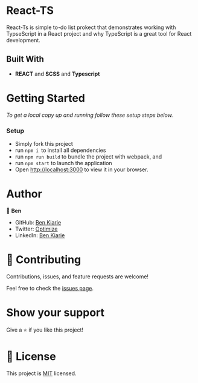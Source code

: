 # React-TS

React-Ts is simple to-do list prokect that demonstrates working with TypseScript in a React project and why TypeScript is a great tool for React development.

## Built With

- **REACT** and **SCSS** and **Typescript**

# Getting Started

_To get a local copy up and running follow these setup steps below._

### Setup

- Simply fork this project
- run `npm i `to install all dependencies
- run `npm run build` to bundle the project with webpack, and
- run `npm start` to launch the application
- Open [http://localhost:3000](http://localhost:3000) to view it in your browser.

# Author

👤 **Ben**

- GitHub: [Ben Kiarie](https://github.com/Benmuiruri)
- Twitter: [Optimize](https://twitter.com/_optimize)
- LinkedIn: [Ben Kiarie](https://www.linkedin.com/in/benjamin-kiarie-180b66149/)

# 🤝 Contributing

Contributions, issues, and feature requests are welcome!

Feel free to check the [issues page](https://github.com/Benmuiruri/react-typescript-basics/issues).

# Show your support

Give a ⭐️ if you like this project!

# 📝 License

This project is [MIT](./MIT.md) licensed.
